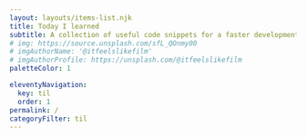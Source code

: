 ```yaml
---
layout: layouts/items-list.njk
title: Today I learned
subtitle: A collection of useful code snippets for a faster development.<br>Reading time < 5 mins
# img: https://source.unsplash.com/sfL_QOnmy00
# imgAuthorName: '@itfeelslikefilm'
# imgAuthorProfile: https://unsplash.com/@itfeelslikefilm
paletteColor: 1

eleventyNavigation:
  key: til
  order: 1
permalink: /
categoryFilter: til
---
```

